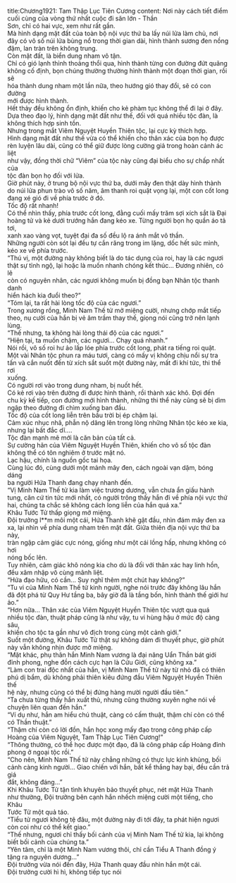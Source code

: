 title:Chương1921: Tam Thập Lục Tiên Cương
content:
Nơi này cách tiết điểm cuối cùng của vòng thứ nhất cuộc đi săn lớn - Thần<br>Sơn, chỉ có hai vực, xem như rất gần.<br>Mà hình dạng mặt đất của toàn bộ nội vực thứ ba lấy núi lửa làm chủ, nơi<br>đây có vô số núi lửa bùng nổ trong thời gian dài, hình thành sương đen nồng<br>đậm, lan tràn trên không trung.<br>Còn mặt đất, là biển dung nham vô tận.<br>Chỉ có gió lạnh thỉnh thoảng thổi qua, hình thành từng con đường đứt quãng<br>không cố định, bọn chúng thường thường hình thành một đoạn thời gian, rồi sẽ<br>hóa thành dung nham một lần nữa, theo hướng gió thay đổi, sẽ có con đường<br>mới được hình thành.<br>Hết thảy đều không ổn định, khiến cho kẻ phàm tục không thể đi lại ở đây.<br>Dựa theo đạo lý, hình dạng mặt đất như thế, đối với quá nhiều tộc đàn, là<br>không thích hợp sinh tồn.<br>Nhưng trong mắt Viêm Nguyệt Huyền Thiên tộc, lại cực kỳ thích hợp.<br>Hình dạng mặt đất như thế vừa có thể khiến cho thân xác của bọn họ được<br>rèn luyện lâu dài, cũng có thể giữ được lòng cường giả trong hoàn cảnh ác liệt<br>như vậy, đồng thời chữ “Viêm” của tộc này cũng đại biểu cho sự chấp nhất của<br>tộc đàn bọn họ đối với lửa.<br>Giờ phút này, ở trung bộ nội vực thứ ba, dưới mây đen thật dày hình thành<br>do núi lửa phun trào vô số năm, âm thanh roi quật vọng lại, một con cốt long<br>đang xé gió đi về phía trước ở đó.<br>Tốc độ rất nhanh!<br>Có thể nhìn thấy, phía trước cốt long, đằng cuối mấy trăm sợi xích sắt là Đại<br>hoàng tử và kẻ dưới trướng hắn đang kéo xe. Từng người bọn họ quần áo tả tơi,<br>xanh xao vàng vọt, tuyệt đại đa số đều lộ ra ánh mắt vô thần.<br>Những người còn sót lại đều tự cắn răng trong im lặng, dốc hết sức mình,<br>kéo xe về phía trước.<br>“Thú vị, một đường này không biết là do tác dụng của roi, hay là các ngươi<br>thật sự tỉnh ngộ, lại hoặc là muốn nhanh chóng kết thúc... Đương nhiên, có lẽ<br>còn có nguyên nhân, các ngươi không muốn bị đồng bạn Nhân tộc thanh danh<br>hiển hách kia đuổi theo?”<br>“Tóm lại, ta rất hài lòng tốc độ của các ngươi.”<br>Trong xương rồng, Minh Nam Thế tử mở miệng cười, nhưng chớp mắt tiếp<br>theo, nụ cười của hắn bị vẻ âm trầm thay thế, giọng nói cũng trở nên lạnh lùng.<br>“Thế nhưng, ta không hài lòng thái độ của các ngươi.”<br>“Hiện tại, ta muốn chậm, các ngươi... Chạy quá nhanh.”<br>Nói rồi, vô số roi hư ảo lấp lóe phía trước cốt long, phát ra tiếng roi quật.<br>Một vài Nhân tộc phun ra máu tươi, càng có mấy vị không chịu nổi sự tra<br>tấn và cắn nuốt đến từ xích sắt suốt một đường này, mất đi khí tức, thi thể rơi<br>xuống.<br>Có người rơi vào trong dung nham, bị nuốt hết.<br>Có kẻ rơi vào trên đường đi được hình thành, rồi thành xác khô. Đợi đến<br>chu kỳ kế tiếp, con đường mới hình thành, những thi thể này cũng sẽ bị dìm<br>ngập theo đường đi chìm xuống ban đầu.<br>Tốc độ của cốt long liễn trên bầu trời bị ép chậm lại.<br>Cảm xúc nhục nhã, phẫn nộ dâng lên trong lòng những Nhân tộc kéo xe kia,<br>nhưng lại bất đắc dĩ….<br>Tộc đàn mạnh mẽ mới là căn bản của tất cả.<br>Sự cường hãn của Viêm Nguyệt Huyền Thiên, khiến cho vô số tộc đàn<br>không thể có tôn nghiêm ở trước mặt nó.<br>Lạc hậu, chính là nguồn gốc tai họa.<br>Cùng lúc đó, cùng dưới một mảnh mây đen, cách ngoài vạn dặm, bóng dáng<br>ba người Hứa Thanh đang chạy nhanh đến.<br>“Vị Minh Nam Thế tử kia làm việc trương dương, vẫn chưa ẩn giấu hành<br>tung, căn cứ tin tức mới nhất, có người trông thấy hắn đi về phía nội vực thứ<br>hai, chúng ta chắc sẽ không cách long liễn của hắn quá xa.”<br>Khâu Tước Tử thấp giọng mở miệng.<br>Đội trưởng l**m môi một cái, Hứa Thanh khẽ gật đầu, nhìn đám mây đen xa<br>xa, lại nhìn về phía dung nham trên mặt đất. Giữa thiên địa nội vực thứ ba này,<br>tràn ngập cảm giác cực nóng, giống như một cái lồng hấp, nhưng không có hơi<br>nóng bốc lên.<br>Tuy nhiên, cảm giác khô nóng kia cho dù là đối với thân xác hay linh hồn,<br>đều xâm nhập vô cùng mãnh liệt.<br>“Hứa đạo hữu, có cần... Suy nghĩ thêm một chút hay không?”<br>“Tu vi của Minh Nam Thế tử kinh người, nghe nói trước đây không lâu hắn<br>đã đột phá từ Quy Hư tầng ba, bây giờ đã là tầng bốn, hình thành thế giới hư<br>ảo.”<br>“Hơn nữa... Thân xác của Viêm Nguyệt Huyền Thiên tộc vượt qua quá<br>nhiều tộc đàn, thuật pháp cũng là như vậy, tu vi hùng hậu ở mức độ càng sâu,<br>khiến cho tộc ta gần như vô địch trong cùng một cảnh giới.”<br>Suốt một đường, Khâu Tước Tử thật sự không dám đi thuyết phục, giờ phút<br>này vẫn không nhịn được mở miệng.<br>“Mặt khác, phụ thân hắn Minh Nam vương là đại năng Uẩn Thần bát giới<br>đỉnh phong, nghe đồn cách cực hạn là Cửu Giới, cũng không xa.”<br>“Làm con trai độc nhất của hắn, vị Minh Nam Thế tử này từ nhỏ đã có thiên<br>phú dị bẩm, dù không phải thiên kiêu đứng đầu Viêm Nguyệt Huyền Thiên thế<br>hệ này, nhưng cũng có thể bị đứng hàng mười người đầu tiên.”<br>“Ta chưa từng thấy hắn xuất thủ, nhưng cũng thường xuyên nghe nói về<br>chuyện liên quan đến hắn.”<br>“Ví dụ như, hắn am hiểu chú thuật, càng có cấm thuật, thậm chí còn có thể<br>có Thần thuật.”<br>“Thậm chí còn có lời đồn, hắn học xong mấy đạo trong công pháp cấp<br>Hoàng của Viêm Nguyệt, Tam Thập Lục Tiên Cương!”<br>“Thông thường, có thể học được một đạo, đã là công pháp cấp Hoàng đỉnh<br>phong ở ngoại tộc rồi.”<br>“Cho nên, Minh Nam Thế tử này chẳng những có thực lực kinh khủng, bối<br>cảnh càng kinh người... Giao chiến với hắn, bất kể thắng hay bại, đều cần trả giá<br>đắt, không đáng...”<br>Khi Khâu Tước Tử tận tình khuyên bảo thuyết phục, nét mặt Hứa Thanh<br>như thường, Đội trưởng bên cạnh hắn nhếch miệng cười một tiếng, cho Khâu<br>Tước Tử một quả táo.<br>“Tiểu tử ngươi không tệ đâu, một đường này đi tới đây, ta phát hiện ngươi<br>còn coi như có thể kết giao.”<br>“Thế nhưng, ngươi chỉ thấy bối cảnh của vị Minh Nam Thế tử kia, lại không<br>biết bối cảnh của chúng ta.”<br>“Yên tâm, chỉ là một Minh Nam vương thôi, chỉ cần Tiểu A Thanh đồng ý<br>tặng ra nguyên dương...”<br>Đội trưởng vừa nói đến đây, Hứa Thanh quay đầu nhìn hắn một cái.<br>Đội trưởng cười hì hì, không tiếp tục nói
